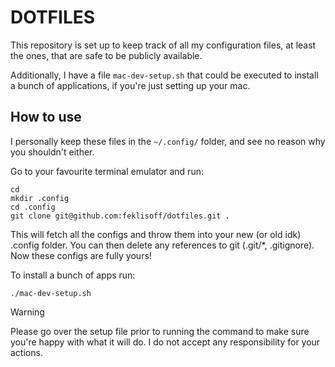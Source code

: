# DOTFILES
This repository is set up to keep track of all my configuration files, at least the ones, that are safe to be publicly available.

Additionally, I have a file `mac-dev-setup.sh` that could be executed to install a bunch of applications, if you're just setting up your mac.

## How to use
I personally keep these files in the `~/.config/` folder, and see no reason why you shouldn't either.

Go to your favourite terminal emulator and run:
```
cd
mkdir .config
cd .config
git clone git@github.com:feklisoff/dotfiles.git .
```

This will fetch all the configs and throw them into your new (or old idk) .config folder. You can then delete any references to git (.git/*, .gitignore). Now these configs are fully yours!

To install a bunch of apps run:
```
./mac-dev-setup.sh
```

> [!WARNING]
> Please go over the setup file prior to running the command to make sure you're happy with what it will do.
> I do not accept any responsibility for your actions.
